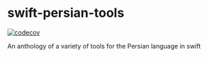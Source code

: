 # swift-persian-tools
[![codecov](https://codecov.io/gh/saeed-rz/swift-persian-tools/branch/master/graph/badge.svg?token=EBKWXN9LGK)](https://codecov.io/gh/saeed-rz/swift-persian-tools)

An anthology of a variety of tools for the Persian language in swift
